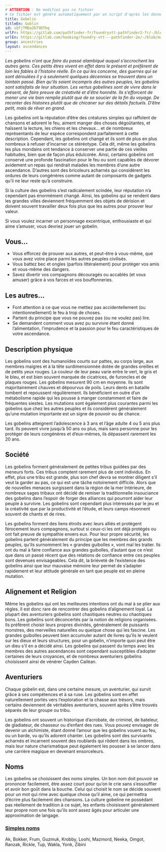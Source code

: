 ```yaml
---
# ATTENTION : Ne modifiez pas ce fichier
# Ce fichier est généré automatiquement par un script d'après les données du module Foundry VTT officiel et de sa traduction
title: Gobelin
titleEn: Goblin
id: sQfjTMDaZbT9DThq
urlFr: https://gitlab.com/pathfinder-fr/foundryvtt-pathfinder2-fr/-/blob/master/data/ancestries/sQfjTMDaZbT9DThq.htm
urlEn: https://gitlab.com/hooking/foundry-vtt---pathfinder-2e/-/blob/master/packs/data/ancestries.db/goblin.json
group: ancestries
layout: ascendances
---
```

<em>Les gobelins n’ont que faire du passé alambiqué auquel s’accrochent les autres gens. Ces petits êtres vivent en effet dans le présent et préfèrent de loin les fables à l’histoire réelle. En ce qui les concerne, des guerres qui se sont déroulées il y a seulement quelques décennies se trouvent dans un lointain passé. Bien qu’ils soient incompris des autres peuples, les gobelins sont satisfaits de leur situation. Les vertus gobelines sont de vivre dans le présent, de faire preuve de créativité et d’être honnête. Ils s’efforcent de mener une vie bien remplie plutôt que de se soucier de la fin du voyage. De raconter des histoires plutôt que de chicaner sur des détails factuels. D’être petit, mais de rêver en grand.</em>

Les gobelins ont la réputation d’être des créatures simples qui raffolent de chansons et adorent le feu, aiment manger des choses dégoûtantes, et haïssent la lecture, les chiens et les chevaux... et de nombreux représentants de leur espèce correspondent parfaitement à cette description. Cependant, les gobelins ont changé et ils sont de plus en plus nombreux à refuser d’incarner ce stéréotype. Cela dit, même les gobelins les plus mondains ont tendance à conserver une partie de ces vieilles habitudes, bien que de façon plus édulcorée. Ainsi, certains gobelins ont conservé une profonde fascination pour le feu ou sont capables de dévorer avidement un repas qui rendrait malades les membres d’une autre ascendance. D’autres sont des bricoleurs acharnés qui considèrent les ordures de leurs congénères comme autant de composants de gadgets qu’il ne leur reste qu’à construire.

Si la culture des gobelins s’est radicalement scindée, leur réputation n’a cependant pas énormément changé. Ainsi, les gobelins qui se rendent dans les grandes villes deviennent fréquemment des objets de dérision et doivent souvent travailler deux fois plus que les autres pour prouver leur valeur.

Si vous voulez incarner un personnage excentrique, enthousiaste et qui aime s’amuser, vous devriez jouer un gobelin.

## Vous...

- Vous efforcez de prouver aux autres, et peut-être à vous-même, que vous avez votre place parmi les autres peuples civilisés.
- Vous battez bec et ongles (parfois littéralement) pour protéger vos amis et vous-même des dangers.
- Savez divertir vos compagnons découragés ou accablés (et vous amuser) grâce à vos farces et vos bouffonneries.

## Les autres...

- Font attention à ce que vous ne mettiez pas accidentellement (ou intentionnellement) le feu à trop de choses.
- Partent du principe que vous ne pouvez pas (ou ne voulez pas) lire.
- Se demandent comment vous avez pu survivre étant donné l’alimentation, l’imprudence et la passion pour le feu caractéristiques de votre ascendance.

## Description physique

Les gobelins sont des humanoïdes courts sur pattes, au corps large, aux membres maigres et à la tête surdimensionnée dotée de grandes oreilles et de petits yeux rouges. La couleur de leur peau varie entre le vert, le gris et le bleu, et est bien souvent marquée de cicatrices, de furoncles et de plaques rouges. Les gobelins mesurent 90 cm en moyenne. Ils sont majoritairement chauves et dépourvus de poils. Leurs dents en bataille tombent et repoussent régulièrement. Ils bénéficient en outre d’un métabolisme rapide qui les pousse à manger constamment et faire de fréquentes siestes. Les mutations sont également plus courantes parmi les gobelins que chez les autres peuples et ils considèrent généralement qu’une mutation importante est un signe de pouvoir ou de chance.

Les gobelins atteignent l’adolescence à 3 ans et l’âge adulte 4 ou 5 ans plus tard. Ils peuvent vivre jusqu’à 50 ans ou plus, mais sans personne pour les protéger de leurs congénères et d’eux-mêmes, ils dépassent rarement les 20 ans.

## Société

Les gobelins forment généralement de petites tribus guidées par des meneurs forts. Ces tribus comptent rarement plus de cent individus. En effet, plus une tribu est grande, plus son chef devra se montrer diligent s’il veut la garder au pas, ce qui est une tâche notoirement difficile. Alors que de nouvelles menaces surgissent dans la région de la mer Intérieure, de nombreux sages tribaux ont décidé de remiser la traditionnelle insouciance des gobelins dans l’espoir de forger des alliances qui pourront aider leur peuple à survivre. Les gobelins sont cependant plus intéressés par le jeu et la créativité que par la productivité et l’étude, et leurs camps résonnent souvent de chants et de rires. 

Les gobelins forment des liens étroits avec leurs alliés et protègent férocement leurs compagnons, surtout si ceux-ci les ont déjà protégés ou ont fait preuve de sympathie envers eux. Pour leur propre sécurité, les gobelins partent généralement du principe que les membres des grands peuples, qu’ils surnomment les « grandes guibolles », vont mal les traiter. Ils ont du mal à faire confiance aux grandes guibolles, d’autant que ce n’est que dans un passé récent que des relations de confiance entre ces peuples sont devenues envisageables. Cela dit, la brièveté de l’existence des gobelins ainsi que leur mauvaise mémoire leur permet de s’adapter rapidement et leur attitude générale en tant que peuple est en pleine mutation.

## Alignement et Religion

Même les gobelins qui ont les meilleures intentions ont du mal à se plier aux règles. Il est donc rare de rencontrer des gobelins d’alignement loyal. La plupart des aventuriers gobelins sont chaotiques neutres ou chaotiques bons. Les gobelins sont déconcertés par la notion de religions organisées. Ils préfèrent choisir leurs propres divinités, généralement de puissants monstres, des merveilles naturelles ou quelque chose qui les fascine. Les grandes guibolles peuvent bien accumuler autant de livres qu’ils le veulent sur les dieux et leurs structures, pour un gobelin, n’importe quoi peut être un dieu s’il en a décidé ainsi. Les gobelins qui passent du temps avec les membres des autres ascendances sont cependant susceptibles d’adopter certaines de leurs croyances, et de nombreux aventuriers
gobelins choisissent ainsi de vénérer Cayden Cailéan.

## Aventuriers
 
Chaque gobelin est, dans une certaine mesure, un aventurier, qui survit grâce à ses compétences et à sa ruse. Les gobelins sont en effet naturellement portés vers l’exploration et la chasse aux trésors, mais certains deviennent de véritables aventuriers, souvent après s’être trouvés séparés de leur groupe ou tribu.

Les gobelins ont souvent un historique d’acrobate, de criminel, de bateleur, de gladiateur, de chasseur ou d’enfant des rues. Vous pouvez envisager de devenir un alchimiste, étant donné l’amour que les gobelins vouent au feu, ou un barde, vu qu’ils adorent chanter. Les gobelins sont des survivants acharnés et incarnent souvent des roublards qui rôdent dans les ombres, mais leur nature charismatique peut également les pousser à se lancer dans une carrière magique en devenant ensorceleurs.

## Noms

Les gobelins se choisissent des noms simples. Un bon nom doit pouvoir se prononcer facilement, être assez court pour qu’on le crie sans s’essouffler et avoir bon goût dans la bouche. Celui qui choisit le nom se décide souvent pour un mot qui rime avec quelque chose qu’il aime, ce qui permettra d’écrire plus facilement des chansons. La culture gobeline ne possédant pas réellement de tradition à ce sujet, les enfants choisissent généralement leur propre nom une fois qu’ils sont assez âgés pour articuler une approximation de langage.

### <span style="text-decoration: underline;">Simples noms

Ak, Bokker, Frum, Guzmuk, Krobby, Loohi, Mazmord, Neeka, Omgot, Ranzak, Rickle, Tup, Wakla, Yonk, Zibini
